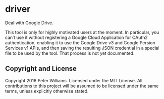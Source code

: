 # driver

Deal with Google Drive.

This tool is only for highly motivated users at the moment. In particular, you
can’t use it without registering a Google Cloud Application for OAuth2
authentication, enabling it to use the Google Drive v3 and Google Persion
Services v1 APIs, and then saving the resulting JSON credential in a special
file to be used by the tool. That process is not yet documented.


## Copyright and License

Copyright 2018 Peter Williams. Licensed under the MIT License. All
contributions to this project will be assumed to be licensed under the same
terms, unless explicitly otherwise stated.

